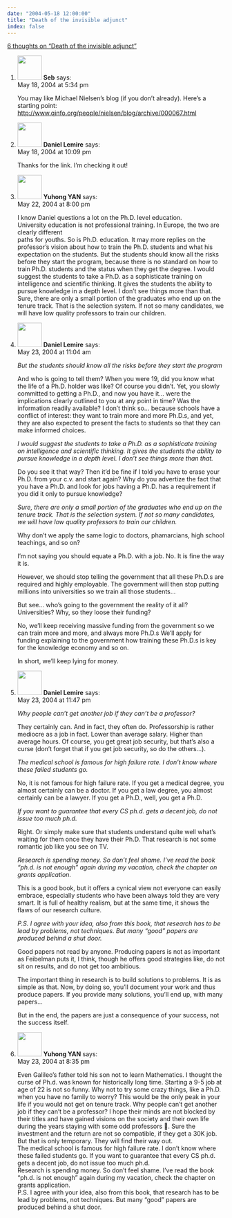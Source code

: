 ```yaml
---
date: "2004-05-18 12:00:00"
title: "Death of the invisible adjunct"
index: false
---
```


[6 thoughts on &ldquo;Death of the invisible adjunct&rdquo;](/lemire/blog/2004/05-18-death-of-the-invisible-adjunct)

<ol class="comment-list">
<li id="comment-12" class="comment even thread-even depth-1">
<div class="comment-author vcard">
<img alt src="https://secure.gravatar.com/avatar/d9a269e6606df722a2614d469d85c225?s=56&#038;d=mm&#038;r=g" srcset="https://secure.gravatar.com/avatar/d9a269e6606df722a2614d469d85c225?s=112&#038;d=mm&#038;r=g 2x" class="avatar avatar-56 photo" height="56" width="56" decoding="async" /> <b class="fn">Seb</b> <span class="says">says:</span> </div>
<div class="comment-metadata"><time datetime="2004-05-18T17:34:35+00:00">May 18, 2004 at 5:34 pm</time></a> </div>
<div class="comment-content">
<p>You may like Michael Nielsen&rsquo;s blog (if you don&rsquo;t already). Here&rsquo;s a starting point: <a href="http://www.qinfo.org/people/nielsen/blog/archive/000067.html" rel="nofollow ugc">http://www.qinfo.org/people/nielsen/blog/archive/000067.html</a></p>
</div>
</li>
<li id="comment-13" class="comment odd alt thread-odd thread-alt depth-1">
<div class="comment-author vcard">
<img alt src="https://secure.gravatar.com/avatar/?s=56&#038;d=mm&#038;r=g" srcset="https://secure.gravatar.com/avatar/?s=112&#038;d=mm&#038;r=g 2x" class="avatar avatar-56 photo avatar-default" height="56" width="56" decoding="async" /> <b class="fn">Daniel Lemire</b> <span class="says">says:</span> </div>
<div class="comment-metadata"><time datetime="2004-05-18T22:09:24+00:00">May 18, 2004 at 10:09 pm</time></a> </div>
<div class="comment-content">
<p>Thanks for the link. I&rsquo;m checking it out!</p>
</div>
</li>
<li id="comment-16" class="comment even thread-even depth-1">
<div class="comment-author vcard">
<img alt src="https://secure.gravatar.com/avatar/673f1b9729b3cbeb731f76d3bf9692b9?s=56&#038;d=mm&#038;r=g" srcset="https://secure.gravatar.com/avatar/673f1b9729b3cbeb731f76d3bf9692b9?s=112&#038;d=mm&#038;r=g 2x" class="avatar avatar-56 photo" height="56" width="56" loading="lazy" decoding="async" /> <b class="fn">Yuhong YAN</b> <span class="says">says:</span> </div>
<div class="comment-metadata"><time datetime="2004-05-22T20:00:41+00:00">May 22, 2004 at 8:00 pm</time></a> </div>
<div class="comment-content">
<p>I know Daniel questions a lot on the Ph.D. level education.<br/>
University education is not professional training. In Europe, the two are clearly different<br/>
paths for youths. So is Ph.D. education. It may more replies on the professor&rsquo;s vision about how to train the Ph.D. students and what his expectation on the students. But the students should know all the risks before they start the program, because there is no standard on how to train Ph.D. students and the status when they get the degree. I would suggest the students to take a Ph.D. as a sophisticate training on intelligence and scientific thinking. It gives the students the ability to pursue knowledge in a depth level. I don&rsquo;t see things more than that.<br/>
Sure, there are only a small portion of the graduates who end up on the tenure track. That is the selection system. If not so many candidates, we will have low quality professors to train our children.</p>
</div>
</li>
<li id="comment-18" class="comment odd alt thread-odd thread-alt depth-1">
<div class="comment-author vcard">
<img alt src="https://secure.gravatar.com/avatar/?s=56&#038;d=mm&#038;r=g" srcset="https://secure.gravatar.com/avatar/?s=112&#038;d=mm&#038;r=g 2x" class="avatar avatar-56 photo avatar-default" height="56" width="56" loading="lazy" decoding="async" /> <b class="fn">Daniel Lemire</b> <span class="says">says:</span> </div>
<div class="comment-metadata"><time datetime="2004-05-23T11:04:33+00:00">May 23, 2004 at 11:04 am</time></a> </div>
<div class="comment-content">
<p><i>But the students should know all the risks before they start the program</i></p>
<p>And who is going to tell them? When you were 19, did you know what the life of a Ph.D. holder was like? Of course you didn&rsquo;t. Yet, you slowly committed to getting a Ph.D., and now you have it&#8230; were the implications clearly outlined to you at any point in time? Was the information readily available? I don&rsquo;t think so&#8230; because schools have a conflict of interest: they want to train more and more Ph.D.s, and yet, they are also expected to present the facts to students so that they can make informed choices. </p>
<p><i>I would suggest the students to take a Ph.D. as a sophisticate training on intelligence and scientific thinking. It gives the students the ability to pursue knowledge in a depth level. I don&rsquo;t see things more than that.</i></p>
<p>Do you see it that way? Then it&rsquo;d be fine if I told you have to erase your Ph.D. from your c.v. and start again? Why do you advertize the fact that you have a Ph.D. and look for jobs having a Ph.D. has a requirement if you did it only to pursue knowledge?</p>
<p><i>Sure, there are only a small portion of the graduates who end up on the tenure track. That is the selection system. If not so many candidates, we will have low quality professors to train our children.</i></p>
<p>Why don&rsquo;t we apply the same logic to doctors, phamarcians, high school teachings, and so on?</p>
<p>I&rsquo;m not saying you should equate a Ph.D. with a job. No. It is fine the way it is.</p>
<p>However, we should stop telling the government that all these Ph.D.s are required and highly employable. The government will then stop putting millions into universities so we train all those students&#8230;</p>
<p>But see&#8230; who&rsquo;s going to the government the reality of it all? Universities? Why, so they loose their funding?</p>
<p>No, we&rsquo;ll keep receiving massive funding from the government so we can train more and more, and always more Ph.D.s We&rsquo;ll apply for funding explaining to the government how training these Ph.D.s is key for the knowledge economy and so on.</p>
<p>In short, we&rsquo;ll keep lying for money.</p>
</div>
</li>
<li id="comment-24" class="comment even thread-even depth-1">
<div class="comment-author vcard">
<img alt src="https://secure.gravatar.com/avatar/?s=56&#038;d=mm&#038;r=g" srcset="https://secure.gravatar.com/avatar/?s=112&#038;d=mm&#038;r=g 2x" class="avatar avatar-56 photo avatar-default" height="56" width="56" loading="lazy" decoding="async" /> <b class="fn">Daniel Lemire</b> <span class="says">says:</span> </div>
<div class="comment-metadata"><time datetime="2004-05-23T23:47:31+00:00">May 23, 2004 at 11:47 pm</time></a> </div>
<div class="comment-content">
<p><i>Why people can&rsquo;t get another job if they can&rsquo;t be a professor?</i></p>
<p>They certainly can. And in fact, they often do. Professorship is rather mediocre as a job in fact. Lower than average salary. Higher than average hours. Of course, you get great job security, but that&rsquo;s also a curse (don&rsquo;t forget that if you get job security, so do the others&#8230;).</p>
<p><i>The medical school is famous for high failure rate. I don&rsquo;t know where these failed students go.</i></p>
<p>No, it is not famous for high failure rate. If you get a medical degree, you almost certainly can be a doctor. If you get a law degree, you almost certainly can be a lawyer. If you get a Ph.D., well, you get a Ph.D.</p>
<p><i>If you want to guarantee that every CS ph.d. gets a decent job, do not issue too much ph.d.</i></p>
<p>Right. Or simply make sure that students understand quite well what&rsquo;s waiting for them once they have their Ph.D. That research is not some romantic job like you see on TV.</p>
<p><i>Research is spending money. So don&rsquo;t feel shame. I&rsquo;ve read the book &ldquo;ph.d. is not enough&rdquo; again during my vacation, check the chapter on grants application.</i></p>
<p>This is a good book, but it offers a cynical view not everyone can easily embrace, especially students who have been always told they are very smart. It is full of healthy realism, but at the same time, it shows the flaws of our research culture. </p>
<p><i>P.S. I agree with your idea, also from this book, that research has to be lead by problems, not techniques. But many &ldquo;good&rdquo; papers are produced behind a shut door.</i></p>
<p>Good papers not read by anyone. Producing papers is not as important as Feibelman puts it, I think, though he offers good strategies like, do not sit on results, and do not get too ambitious.</p>
<p>The important thing in research is to build solutions to problems. It is as simple as that. Now, by doing so, you&rsquo;ll document your work and thus produce papers. If you provide many solutions, you&rsquo;ll end up, with many papers&#8230;</p>
<p>But in the end, the papers are just a consequence of your success, not the success itself.</p>
</div>
</li>
<li id="comment-23" class="comment odd alt thread-odd thread-alt depth-1">
<div class="comment-author vcard">
<img alt src="https://secure.gravatar.com/avatar/673f1b9729b3cbeb731f76d3bf9692b9?s=56&#038;d=mm&#038;r=g" srcset="https://secure.gravatar.com/avatar/673f1b9729b3cbeb731f76d3bf9692b9?s=112&#038;d=mm&#038;r=g 2x" class="avatar avatar-56 photo" height="56" width="56" loading="lazy" decoding="async" /> <b class="fn">Yuhong YAN</b> <span class="says">says:</span> </div>
<div class="comment-metadata"><time datetime="2004-05-23T20:35:38+00:00">May 23, 2004 at 8:35 pm</time></a> </div>
<div class="comment-content">
<p>Even Galileo&rsquo;s father told his son not to learn Mathematics. I thought the curse of Ph.d. was known for historically long time. Starting a 9-5 job at age of 22 is not so funny. Why not to try some crazy things, like a Ph.D. when you have no family to worry? This would be the only peak in your life if you would not get on tenure track. Why people can&rsquo;t get another job if they can&rsquo;t be a professor? I hope their minds are not blocked by their titles and have gained visions on the society and their own life during the years staying with some odd professors &#61514;. Sure the investment and the return are not so compatible, if they get a 30K job. But that is only temporary. They will find their way out.<br/>
The medical school is famous for high failure rate. I don&rsquo;t know where these failed students go. If you want to guarantee that every CS ph.d. gets a decent job, do not issue too much ph.d.<br/>
Research is spending money. So don&rsquo;t feel shame. I&rsquo;ve read the book &ldquo;ph.d. is not enough&rdquo; again during my vacation, check the chapter on grants application.<br/>
P.S. I agree with your idea, also from this book, that research has to be lead by problems, not techniques. But many &ldquo;good&rdquo; papers are produced behind a shut door.</p>
</div>
</li>
</ol>
